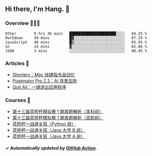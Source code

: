 ## Hi there, I'm Hang. 👋

### Overview 👨🏻‍💻

<!--START_SECTION:waka-->
```text
Other        9 hrs 36 mins   █████████████████████░░░░   84.25 % 
Markdown     49 mins         █▓░░░░░░░░░░░░░░░░░░░░░░░   07.29 % 
JavaScript   40 mins         █▒░░░░░░░░░░░░░░░░░░░░░░░   05.95 % 
sh           14 mins         ▓░░░░░░░░░░░░░░░░░░░░░░░░   02.06 % 
JSON         3 mins          ░░░░░░░░░░░░░░░░░░░░░░░░░   00.45 % 
```
<!--END_SECTION:waka-->

### Articles 📝

<!-- BLOG:START -->
- [Shortery：Mac 快捷指令自动化](https://huhuhang.com/post/product-hunt/product-hunt-n249?from=github)
- [Pixelmator Pro 2.3：AI 背景去除](https://huhuhang.com/post/product-hunt/product-hunt-n248?from=github)
- [Quit All：一键退出应用程序](https://huhuhang.com/post/product-hunt/product-hunt-n247?from=github)<!-- BLOG:END -->

### Courses 🔗

<!-- SYL:START -->
- [第十三届蓝桥杯模拟赛 1 期真题解析（本科组）](https://www.lanqiao.cn/courses/5719/)
- [第十三届蓝桥杯模拟赛 1 期真题解析（高职组）](https://www.lanqiao.cn/courses/5718/)
- [蓝桥杯一战通关班（Python 组）](https://www.lanqiao.cn/courses/5494/)
- [蓝桥杯一战通关班（Java 大学 B 组）](https://www.lanqiao.cn/courses/5493/)
- [蓝桥杯一战通关班（Java 大学 A 组）](https://www.lanqiao.cn/courses/5492/)
<!-- SYL:END -->

##### ✓ Automatically updated by [GitHub Action](https://github.com/huhuhang/huhuhang/actions).
